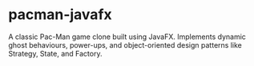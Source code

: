 # pacman-javafx
A classic Pac-Man game clone built using JavaFX. Implements dynamic ghost behaviours, power-ups, and object-oriented design patterns like Strategy, State, and Factory.
